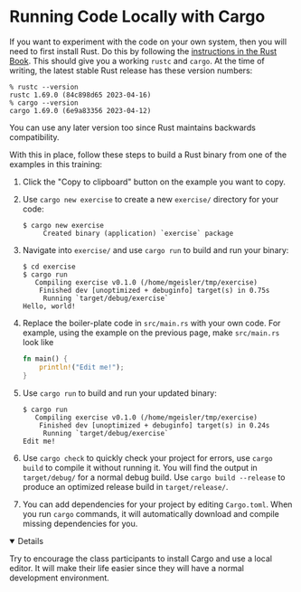 # Running Code Locally with Cargo

If you want to experiment with the code on your own system, then you will need
to first install Rust. Do this by following the
[instructions in the Rust Book][1]. This should give you a working `rustc` and
`cargo`. At the time of writing, the latest stable Rust release has these
version numbers:

```shell
% rustc --version
rustc 1.69.0 (84c898d65 2023-04-16)
% cargo --version
cargo 1.69.0 (6e9a83356 2023-04-12)
```

You can use any later version too since Rust maintains backwards compatibility.

With this in place, follow these steps to build a Rust binary from one of the
examples in this training:

1. Click the "Copy to clipboard" button on the example you want to copy.

2. Use `cargo new exercise` to create a new `exercise/` directory for your code:

   ```shell
   $ cargo new exercise
        Created binary (application) `exercise` package
   ```

3. Navigate into `exercise/` and use `cargo run` to build and run your binary:

   ```shell
   $ cd exercise
   $ cargo run
      Compiling exercise v0.1.0 (/home/mgeisler/tmp/exercise)
       Finished dev [unoptimized + debuginfo] target(s) in 0.75s
        Running `target/debug/exercise`
   Hello, world!
   ```

4. Replace the boiler-plate code in `src/main.rs` with your own code. For
   example, using the example on the previous page, make `src/main.rs` look like

   ```rust
   fn main() {
       println!("Edit me!");
   }
   ```

5. Use `cargo run` to build and run your updated binary:

   ```shell
   $ cargo run
      Compiling exercise v0.1.0 (/home/mgeisler/tmp/exercise)
       Finished dev [unoptimized + debuginfo] target(s) in 0.24s
        Running `target/debug/exercise`
   Edit me!
   ```

6. Use `cargo check` to quickly check your project for errors, use `cargo build`
   to compile it without running it. You will find the output in `target/debug/`
   for a normal debug build. Use `cargo build --release` to produce an optimized
   release build in `target/release/`.

7. You can add dependencies for your project by editing `Cargo.toml`. When you
   run `cargo` commands, it will automatically download and compile missing
   dependencies for you.

[1]: https://doc.rust-lang.org/book/ch01-01-installation.html

<details open="true">

Try to encourage the class participants to install Cargo and use a local editor.
It will make their life easier since they will have a normal development
environment.

</details>
